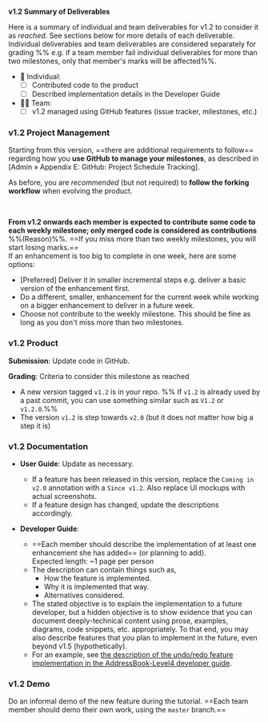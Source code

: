 <tip-box> 

**v1.2 Summary of Deliverables**

Here is a summary of individual and team deliverables for v1.2 to consider it as _reached_. See sections below for more details of each deliverable. Individual deliverables and team deliverables are considered separately for grading %%&nbsp;e.g. if a team member fail individual deliverables for more than two milestones, only that member's marks will be affected%%.

* :bust_in_silhouette: Individual:
  - [ ] Contributed code to the product
  - [ ] Described implementation details in the Developer Guide
* :busts_in_silhouette::busts_in_silhouette: Team:
  - [ ] v1.2 managed using GitHub features (issue tracker, milestones, etc.)

</tip-box>

  
### v1.2 Project Management

<tip-box type="important">

Starting from this version, ==there are additional requirements to follow== regarding how you **use GitHub to manage your milestones**, as described in <trigger trigger="click" for="modal:v12-projectTracking">[Admin &raquo; Appendix E: GitHub: Project Schedule Tracking]</trigger>.

</tip-box>

As before, you are _recommended_ (but not required) to **follow the forking workflow** when evolving the product.

<modal large title="Admin &raquo; Appendix E: Github: Project Schedule Tracking" id="modal:v12-projectTracking">
  <include src="appendixE-gitHub.md#project-schedule-tracking"/>
</modal>

**From v1.2 onwards each member is expected to contribute <tooltip content="the amount of code does not matter; even small contributions are acceptable">some</tooltip> code to each <tooltip content="v1.2, v1.3, ...">weekly milestone</tooltip>; only merged code is considered as contributions** %%<popover content="The ability to deliver code incrementally is an important LO of this module because incremental delivery improves the _visibility_ of your work.">(Reason)</popover>%%.  ==If you <tooltip content="failed to contribute code to">miss</tooltip> more than two weekly milestones, you will start losing marks.== <br>
  If an enhancement is too big to complete in one week, here are some options:
   * [Preferred] Deliver it in smaller incremental steps e.g. deliver a basic version of the enhancement first. 
   * Do a different, smaller, enhancement for the current week while working on a bigger enhancement to deliver in a future week.
   * Choose not contribute to the weekly milestone. This should be fine as long as you don't miss more than two milestones.

### v1.2 Product

**Submission**: Update code in GitHub.

**Grading**: Criteria to consider this milestone as reached
* A new version tagged `v1.2` is in your repo. %%&nbsp;If `v1.2` is already used by a past commit, you can use something similar such as `V1.2` or `v1.2.0`.%%
* The version `v1.2` is step towards `v2.0` (but it does not matter how big a step it is)

### v1.2 Documentation

* **User Guide**: Update as necessary.
  * If a feature has been released in this version, replace the `Coming in v2.0` annotation with a `Since v1.2`. Also replace UI mockups with actual screenshots.
  * If a feature design has changed, update the descriptions accordingly.

* **Developer Guide**:
  * ==Each member should describe the implementation of at least one enhancement she has added== (or planning to add). <br>
    Expected length: ~1 page per person
  * The description can contain things such as,
    * How the feature is implemented.
    * Why it is implemented that way.
    * Alternatives considered.
  * The stated objective is to explain the implementation to a future developer, but a hidden objective is to show evidence that you can document deeply-technical content using prose, examples, diagrams, code snippets, etc. appropriately. To that end, you may also describe features that you plan to implement in the future, even beyond v1.5 (hypothetically).
  * For an example, see [the description of the undo/redo feature implementation in the AddressBook-Level4 developer guide](https://nus-cs2103-ay1718s1.github.io/addressbook-level4/DeveloperGuide.html#undo-redo-mechanism).
  

### v1.2 Demo

Do an informal demo of the new feature during the tutorial. ==Each team member should demo their own work, using the `master` branch.==